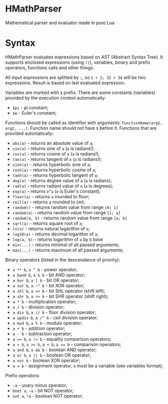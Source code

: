 # HMathParser
Mathematical parser and evaluator made in pure Lua

# Syntax

HMathParser evaluates expressions based on AST (Abstract Syntax Tree). It supports enclosed expressions (using `()`), variables, binary and prefix operators, functions calls and other things.

All input expressions are splitted by `;`, so `1 + 2; 32 + 34` will be two expressions. Result is based on last evaluated expression.

Variables are marked with `$` prefix. There are some constants (variables) provided by the execution context automatically:
- `$pi` - pi constant;
- `$e` - Euler's constant;

Functions should be called as identifier with arguments: `FunctionName(arg1, arg2, ...)`. Function name should not have `$` before it.
Functions that are provided automatically:
 - `abs(a)` - returns an absolute value of `a`;
 - `sin(a)` - returns sine of `a` (`a` is radians!);
 - `cos(a)` - returns cosine of `a` (`a` is radians!);
 - `tan(a)` - returns tangent of `a` (`a` is radians!);
 - `sinh(a)` - returns hyperbolic sine of `a`;
 - `cosh(a)` - returns hyperbolic cosine of `a`;
 - `tanh(a)` - returns hyperbolic tangent of `a`;
 - `deg(a)` - returns degree value of `a` (`a` is radians);
 - `rad(a)` - returns radiant value of `a` (`a` is degrees);
 - `exp(a)` - returns `e^a` (`e` is Euler's constant);
 - `floor(a)` - returns `a` rounded to floor;
 - `ceil(a)` - returns `a` rounded to ceil;
 - `random()` - returns random value from range `(0; 1)`
 - `random(a)` - returns random value from range `[1; a]`
 - `random(a, b)` - returns random value from range `[a; b]`
 - `sqrt(a)` - returns square root of `a`;
 - `ln(a)` - returns natural logarithm of `a`;
 - `log10(a)` - returns decimal logarithm of `a`;
 - `log(a, b)` - returns logarithm of `a` by `b` base
 - `min(...)` - returns minimal of all passed arguments;
 - `max(...)` - returns maximum of all passed arguments;

Binary operators (listed in the descendance of priority):
 - `a ** b`, `a ^ b` - power operator;
 - `a band b`, `a & b` - bit AND operator;
 - `a bor b`, `a | b` - bit OR operator;
 - `a xor b`, `a ~^ b` - bit XOR operator;
 - `a shl b`, `a << b` - bit SHL operator (shift left);
 - `a shr b`, `a >> b` - bit SHR operator (shift right);
 - `a * b` - multiplication operator;
 - `a / b` - division operator;
 - `a div b`, `a // b` - floor division operator;
 - `a updiv b`, `a /^ b` - ceil division operator;
 - `a mod b`, `a % b` - modulo operator;
 - `a + b` - addition operator;
 - `a - b` - subtraction operator;
 - `a == b`, `a != b` - equality comparison operators;
 - `a > b`, `a >= b`, `a < b`, `a <= b` - comparison operators;
 - `a and b`, `a && b` - boolean AND operator;
 - `a or b`, `a || b` - boolean OR operator;
 - `a xor b` - boolean XOR operator;
 - `a = b` - assignment operator, `a` must be a variable (see variables format);
 
Prefix operators:
 - `-a` - unary minus operator;
 - `bnot a`, `~a` - bit NOT operator;
 - `not a`, `!a` - boolean NOT operator;
